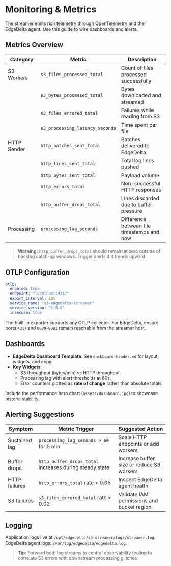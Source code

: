 # Monitoring & Metrics

The streamer emits rich telemetry through OpenTelemetry and the EdgeDelta agent. Use this guide to wire dashboards and alerts.

## Metrics Overview

| Category | Metric | Description |
| --- | --- | --- |
| S3 Workers | `s3_files_processed_total` | Count of files processed successfully |
|  | `s3_bytes_processed_total` | Bytes downloaded and streamed |
|  | `s3_files_errored_total` | Failures while reading from S3 |
|  | `s3_processing_latency_seconds` | Time spent per file |
| HTTP Sender | `http_batches_sent_total` | Batches delivered to EdgeDelta |
|  | `http_lines_sent_total` | Total log lines pushed |
|  | `http_bytes_sent_total` | Payload volume |
|  | `http_errors_total` | Non-successful HTTP responses |
|  | `http_buffer_drops_total` | Lines discarded due to buffer pressure |
| Processing | `processing_lag_seconds` | Difference between file timestamps and now |

> **Warning:** `http_buffer_drops_total` should remain at zero outside of backlog catch-up windows. Trigger alerts if it trends upward.

## OTLP Configuration

```yaml
otlp:
  enabled: true
  endpoint: "localhost:4317"
  export_interval: 10s
  service_name: "s3-edgedelta-streamer"
  service_version: "1.0.0"
  insecure: true
```

The built-in exporter supports any OTLP collector. For EdgeDelta, ensure ports `4317` and `8080-8081` remain reachable from the streamer host.

## Dashboards

- **EdgeDelta Dashboard Template**: See `dashboard-header.md` for layout, widgets, and copy.
- **Key Widgets**:
  - S3 throughput (bytes/min) vs HTTP throughput.
  - Processing lag with alert thresholds at 60s.
  - Error counters plotted as **rate of change** rather than absolute totals.

Include the performance hero chart (`assets/dashboard.jpg`) to showcase historic stability.

## Alerting Suggestions

| Symptom | Metric Trigger | Suggested Action |
| --- | --- | --- |
| Sustained lag | `processing_lag_seconds > 60` for 5 min | Scale HTTP endpoints or add workers |
| Buffer drops | `http_buffer_drops_total` increases during steady state | Increase buffer size or reduce S3 workers |
| HTTP failures | `http_errors_total` rate > 0.05 | Inspect EdgeDelta agent health |
| S3 failures | `s3_files_errored_total` rate > 0.02 | Validate IAM permissions and bucket region |

## Logging

Application logs live at `/opt/edgedelta/s3-streamer/logs/streamer.log`. EdgeDelta agent logs: `/var/log/edgedelta/edgedelta.log`.

> **Tip:** Forward both log streams to central observability tooling to correlate S3 errors with downstream processing glitches.
